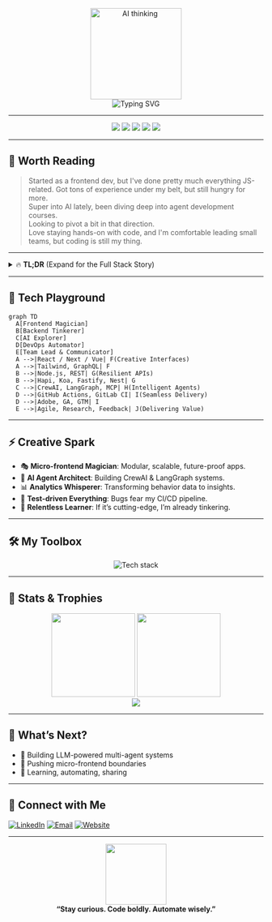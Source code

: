 <!--
  Welcome to Davy's Corner: Where Code Meets Curiosity 🚀
-->

<p align="center">
  <img src="https://media.giphy.com/media/v1.Y2lkPTc5MGI3NjExbGoxb3h3N2M0b3l5dnpnZmM0ZmMxcnFldW9hcm4wbnFzN3p6dzVwYyZlcD12MV9naWZzX3NlYXJjaCZjdD1n/VTtANKl0beDFQRLDTh/giphy.gif" width="180" alt="AI thinking" />
  <br>
  <img src="https://readme-typing-svg.demolab.com?font=Fira+Code&duration=2500&pause=650&color=F2A900&center=true&vCenter=true&multiline=true&width=600&lines=🧑‍💻+9%2B+Years+JS+Craftsman+%7C+Frontend+Alchemist+%7C+AI+Agent+Tinkerer;🚀+Micro-Frontends%2C+SSR%2C+Agents%2C+Next.js%2C+DevOps%2C+Analytics+%7C+Always+Hands-On" alt="Typing SVG" />
</p>

---

<div align="center">
  <img src="https://img.shields.io/badge/Code%20Years-9%2B-blue?style=flat-square&logo=javascript" />
  <img src="https://img.shields.io/badge/AI%20Curiosity-Active-brightgreen?style=flat-square&logo=python" />
  <img src="https://img.shields.io/badge/Micro--Frontend-Ninja-purple?style=flat-square&logo=react" />
  <img src="https://img.shields.io/badge/SSR-Next.js-black?style=flat-square&logo=next.js" />
  <img src="https://img.shields.io/badge/Team%20Lead-Yes-yellow?style=flat-square&logo=teams" />
</div>

---

## 🦾 Worth Reading

> Started as a frontend dev, but I've done pretty much everything JS-related. Got tons of experience under my belt, but still hungry for more.  
> Super into AI lately, been diving deep into agent development courses.  
> Looking to pivot a bit in that direction.  
> Love staying hands-on with code, and I'm comfortable leading small teams, but coding is still my thing.

---

<details>
  <summary>🔥 <b>TL;DR</b> (Expand for the Full Stack Story)</summary>

  **Technical Expertise:**  
  - 9+ years in web technologies, specializing in React, React Native, Vue.js  
  - Micro-frontend architecture & SSR with Next.js  
  - UI wizardry with TailwindCSS, data whisperer with GraphQL  

  **Backend & API:**  
  - Node.js (Hapi, Koa, Fastify, Nest)  
  - Robust RESTful APIs, strong testing for resilient services  

  **Quality Assurance & Testing:**  
  - Unit, integration & E2E tests (Puppeteer, Cypress)  
  - Strict code quality via linting & automation  

  **DevOps & Analytics:**  
  - CI/CD with GitHub Actions & GitLab CI  
  - User analytics: Adobe Analytics, GA, GTM  

  **Innovation & Growth:**  
  - AI & multi-agent systems (CrewAI, LangGraph, MCP)  
  - Building, automating, and always learning  

  **Project Management & Communication:**  
  - Agile, client comms, technical research  
  - Solution delivery & positive feedback
</details>

---

## 🎨 Tech Playground

```mermaid
graph TD
  A[Frontend Magician]
  B[Backend Tinkerer]
  C[AI Explorer]
  D[DevOps Automator]
  E[Team Lead & Communicator]
  A -->|React / Next / Vue| F(Creative Interfaces)
  A -->|Tailwind, GraphQL| F
  B -->|Node.js, REST| G(Resilient APIs)
  B -->|Hapi, Koa, Fastify, Nest| G
  C -->|CrewAI, LangGraph, MCP| H(Intelligent Agents)
  D -->|GitHub Actions, GitLab CI| I(Seamless Delivery)
  D -->|Adobe, GA, GTM| I
  E -->|Agile, Research, Feedback| J(Delivering Value)
```

---

## ⚡️ Creative Spark

- 🎭 **Micro-frontend Magician**: Modular, scalable, future-proof apps.
- 🧠 **AI Agent Architect**: Building CrewAI & LangGraph systems.  
- 📊 **Analytics Whisperer**: Transforming behavior data to insights.
- 🧪 **Test-driven Everything**: Bugs fear my CI/CD pipeline.
- 🌱 **Relentless Learner**: If it’s cutting-edge, I’m already tinkering.

---

## 🛠️ My Toolbox

<p align="center">
  <img src="https://skillicons.dev/icons?i=js,ts,react,nextjs,vue,nodejs,graphql,tailwind,python,nestjs,fastify,git,githubactions,puppeteer,cypress&perline=8" alt="Tech stack" />
</p>

---

## 🚦 Stats & Trophies

<p align="center">
  <img src="https://github-readme-stats.vercel.app/api?username=davych&show_icons=true&theme=tokyonight" height="165"/>
  <img src="https://github-readme-streak-stats.herokuapp.com/?user=davych&theme=tokyonight" height="165"/>
  <br>
  <img src="https://github-profile-trophy.vercel.app/?username=davych&theme=onedark&margin-w=10&row=1&column=6" />
</p>

---

## 🌌 What’s Next?

- 🤖 Building LLM-powered multi-agent systems
- 🦾 Pushing micro-frontend boundaries
- 📡 Learning, automating, sharing

---

## 🤝 Connect with Me

[![LinkedIn](https://img.shields.io/badge/LinkedIn-Connect-blue?style=flat-square&logo=linkedin)](https://linkedin.com/in/yourprofile) <!-- replace -->
[![Email](https://img.shields.io/badge/Email-Davych-informational?style=flat-square&logo=gmail)](mailto:davych@example.com) <!-- replace -->
[![Website](https://img.shields.io/badge/Portfolio-davych.dev-orange?style=flat-square&logo=firefox-browser)](https://davych.dev) <!-- replace -->

---

<p align="center">
  <img src="https://media.giphy.com/media/v1.Y2lkPTc5MGI3NjExd3NqNGd2d3NnZ245enFrcnc1bnRjY2Jua2ZlcWJvazgyZ2VmbjYwbCZlcD12MV9naWZzX3NlYXJjaCZjdD1n/3o7TKP3B3vaI7n1uBO/giphy.gif" width="120" />
  <br>
  <b>“Stay curious. Code boldly. Automate wisely.”</b>
</p>

